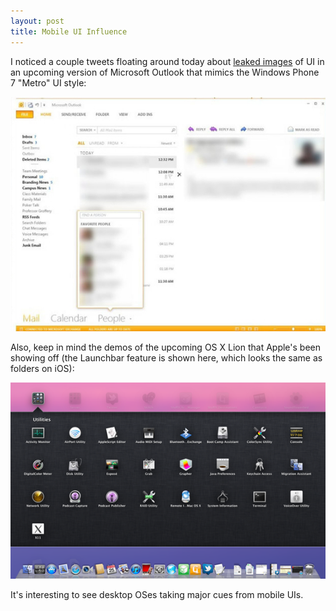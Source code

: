 ```yaml
---
layout: post
title: Mobile UI Influence
---
```


I noticed a couple tweets floating around today about [leaked images](http://www.winrumors.com/microsoft-office-15-full-metro-ui-screenshot-leaks) of UI in an upcoming version of Microsoft Outlook that mimics the Windows Phone 7 "Metro" UI style:

![Office 15 Outlook](/images/office-15-outlook.jpg)

Also, keep in mind the demos of the upcoming OS X Lion that Apple's been showing off (the Launchbar feature is shown here, which looks the same as folders on iOS):

![OS X Lion](/images/os-x-lion-launchpad.png)

It's interesting to see desktop OSes taking major cues from mobile UIs.

